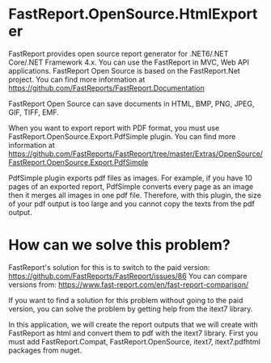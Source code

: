 # FastReport.OpenSource.HtmlExporter

FastReport provides open source report generator for .NET6/.NET Core/.NET Framework 4.x. You can use the FastReport in MVC, Web API applications. FastReport Open Source is based on the FastReport.Net project. You can find more information at https://github.com/FastReports/FastReport.Documentation

FastReport Open Source can save documents in HTML, BMP, PNG, JPEG, GIF, TIFF, EMF. 

When you want to export report with PDF format, you must use FastReport.OpenSource.Export.PdfSimple plugin. You can find more information at https://github.com/FastReports/FastReport/tree/master/Extras/OpenSource/FastReport.OpenSource.Export.PdfSimple

PdfSimple plugin exports pdf files as images. For example, if you have 10 pages of an exported report, PdfSimple converts every page as an image then it merges all images in one pdf file. Therefore, with this plugin, the size of your pdf output is too large and you cannot copy the texts from the pdf output. 

# How can we solve this problem?
FastReport's solution for this is to switch to the paid version: https://github.com/FastReports/FastReport/issues/86
You can compare versions from: https://www.fast-report.com/en/fast-report-comparison/

If you want to find a solution for this problem without going to the paid version, you can solve the problem by getting help from the itext7 library.

In this application, we will create the report outputs that we will create with FastReport as html and convert them to pdf with the itext7 library.
 First you must add FastReport.Compat, FastReport.OpenSource, itext7, itext7.pdfhtml packages from nuget. 
